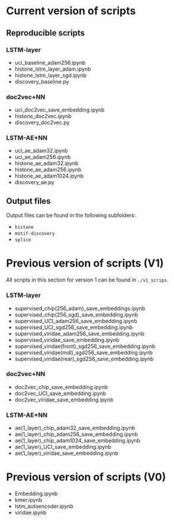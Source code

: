 # Current version of scripts

## Reproducible scripts

### LSTM-layer
- uci_baseline_adam256.ipynb
- histone_lstm_layer_adam.ipynb
- histone_lstm_layer_sgd.ipynb
- discovery_baseline.py

### doc2vec+NN
- uci_doc2vec_save_embedding.ipynb
- histone_doc2vec.ipynb
- discovery_doc2vec.py

### LSTM-AE+NN
- uci_ae_adam32.ipynb
- uci_ae_adam256.ipynb
- histone_ae_adam32.ipynb
- histone_ae_adam256.ipynb
- histone_ae_adam1024.ipynb
- discovery_ae.py

## Output files

Output files can be found in the following subfolders:
- `histone`
- `motif-discovery`
- `splice`



# Previous version of scripts (V1)
All scripts in this section for version 1 can be found in `./v1_scrips`.

### LSTM-layer
- supervised_chip(256_adam)_save_embeddings.ipynb
- supervised_chip(256_sgd)_save_embedding.ipynb
- supervised_UCI_adam256_save_embedding.ipynb
- supervised_UCI_sgd256_save_embedding.ipynb
- supervised_viridae_adam256_save_embedding.ipynb
- supervised_viridae_save_embedding.ipynb
- supervised_viridae(front)_sgd256_save_embedding.ipynb
- supervised_viridae(mdl)_sgd256_save_embedding.ipynb
- supervised_viridae(rear)_sgd256_save_embedding.ipynb

### doc2vec+NN
- doc2vec_chip_save_embedding.ipynb
- doc2vec_UCI_save_embedding.ipynb
- doc2vec_viridae_save_embedding.ipynb

### LSTM-AE+NN
- ae(1_layer)_chip_adam32_save_embedding.ipynb
- ae(1_layer)_chip_adam256_save_embedding.ipynb
- ae(1_layer)_chip_adam1024_save_embedding.ipynb
- ae(1_layer)_UCI_save_embedding.ipynb
- ae(1_layer)_viridae_save_embedding.ipynb

# Previous version of scripts (V0)
- Embedding.ipynb
- kmer.ipynb
- lstm_autoencoder.ipynb
- viridae.ipynb


